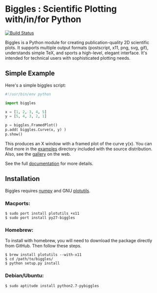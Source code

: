 
Biggles : Scientific Plotting with/in/for Python
================================================

[![Build Status](https://travis-ci.org/biggles-plot/biggles.svg?branch=master)](https://travis-ci.org/biggles-plot/biggles)

Biggles is a Python module for creating publication-quality 2D scientific
plots. It supports multiple output formats (postscript, x11, png, svg, gif),
understands simple TeX, and sports a high-level, elegant interface. It's
intended for technical users with sophisticated plotting needs. 

Simple Example
--------------

Here's a simple biggles script:

```python
#!/usr/bin/env python

import biggles

x = [1, 2, 3, 4, 5]
y = [5, 4, 3, 2, 1]

p = biggles.FramedPlot()
p.add( biggles.Curve(x, y) )
p.show()
```

This produces an X window with a framed plot of the curve y(x).
You can find more in the [examples](https://github.com/nolta/biggles/tree/master/examples) directory included with the source distribution. Also, see the [gallery](http://nolta.github.io/biggles) on the web.

See the full [documentation](https://github.com/nolta/biggles/wiki) for more details.

Installation
------------
Biggles requires [numpy](http://www.numpy.org/) and GNU [plotutils](http://www.gnu.org/software/plotutils/).

### Macports:

```shell
$ sudo port install plotutils +x11
$ sudo port install py27-biggles
```

### Homebrew:

To install with homebrew, you will need to download the package directly from GitHub. Then follow these steps.

```shell
$ brew install plotutils --with-x11
$ cd /path/to/biggles/
$ python setup.py install
```

### Debian/Ubuntu:

```shell
$ sudo aptitude install python2.7-pybiggles
```
